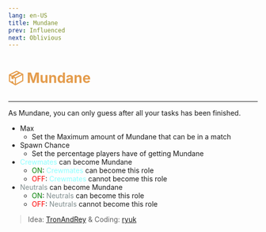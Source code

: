 ```yaml
---
lang: en-US
title: Mundane
prev: Influenced
next: Oblivious
---
```


# <font color=#e49c4c>📦 <b>Mundane</b></font> <Badge text="Harmful" type="tip" vertical="middle"/>
---

As Mundane, you can only guess after all your tasks has been finished.
* Max
  * Set the Maximum amount of Mundane that can be in a match
* Spawn Chance
  * Set the percentage players have of getting Mundane
* <font color=#8cffff>Crewmates</font> can become Mundane
  * <font color=green>ON</font>: <font color=#8cffff>Crewmates</font> can become this role
  * <font color=red>OFF</font>: <font color=#8cffff>Crewmates</font> cannot become this role
* <font color=#7f8c8d>Neutrals</font> can become Mundane
  * <font color=green>ON</font>: <font color=#7f8c8d>Neutrals</font> can become this role
  * <font color=red>OFF</font>: <font color=#7f8c8d>Neutrals</font> cannot become this role
  
> Idea: [TronAndRey](#) & Coding: [ryuk](#)